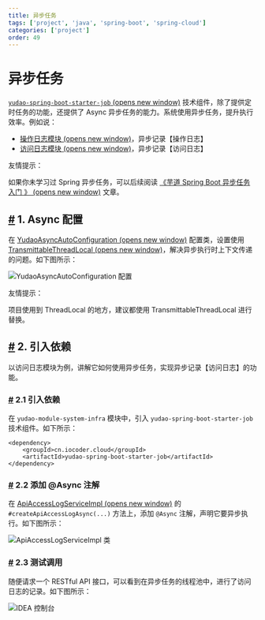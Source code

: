 ```yaml
---
title: 异步任务
tags: ['project', 'java', 'spring-boot', 'spring-cloud']
categories: ['project']
order: 49
---
```

# 异步任务

[`yudao-spring-boot-starter-job`  (opens new window)](https://github.com/YunaiV/ruoyi-vue-pro/blob/master/yudao-framework/yudao-spring-boot-starter-job/) 技术组件，除了提供定时任务的功能，还提供了 Async 异步任务的能力。系统使用异步任务，提升执行效率。例如说：

 * [操作日志模块  (opens new window)](https://github.com/YunaiV/ruoyi-vue-pro/blob/master/yudao-module-system/yudao-module-system-biz/src/main/java/cn/iocoder/yudao/module/system/service/logger/OperateLogServiceImpl.java#L42-L56)，异步记录【操作日志】
* [访问日志模块  (opens new window)](https://github.com/YunaiV/yudao-cloud/blob/master/yudao-module-infra/yudao-module-infra-biz/src/main/java/cn/iocoder/yudao/module/infra/service/logger/ApiAccessLogServiceImpl.java#L39-L44)，异步记录【访问日志】

 友情提示：

 如果你未学习过 Spring 异步任务，可以后续阅读 [《芋道 Spring Boot 异步任务入门 》  (opens new window)](https://www.iocoder.cn/Spring-Boot/Async-Job/?yudao) 文章。

 ## [#](#_1-async-配置) 1. Async 配置

 在 [YudaoAsyncAutoConfiguration  (opens new window)](https://github.com/YunaiV/yudao-cloud/blob/master/yudao-framework/yudao-spring-boot-starter-job/src/main/java/cn/iocoder/yudao/framework/quartz/config/YudaoAsyncAutoConfiguration.java) 配置类，设置使用 [TransmittableThreadLocal  (opens new window)](https://github.com/alibaba/transmittable-thread-local)，解决异步执行时上下文传递的问题。如下图所示：

 ![YudaoAsyncAutoConfiguration 配置](https://cloud.iocoder.cn/img/%E5%BC%82%E6%AD%A5%E4%BB%BB%E5%8A%A1/01.png)

 友情提示：

 项目使用到 ThreadLocal 的地方，建议都使用 TransmittableThreadLocal 进行替换。

 ## [#](#_2-引入依赖) 2. 引入依赖

 以访问日志模块为例，讲解它如何使用异步任务，实现异步记录【访问日志】的功能。

 ### [#](#_2-1-引入依赖) 2.1 引入依赖

 在 `yudao-module-system-infra` 模块中，引入 `yudao-spring-boot-starter-job` 技术组件。如下所示：

 
```
<dependency>
    <groupId>cn.iocoder.cloud</groupId>
    <artifactId>yudao-spring-boot-starter-job</artifactId>
</dependency>

```
### [#](#_2-2-添加-async-注解) 2.2 添加 @Async 注解

 在 [ApiAccessLogServiceImpl  (opens new window)](https://github.com/YunaiV/yudao-cloud/blob/master/yudao-module-infra/yudao-module-infra-biz/src/main/java/cn/iocoder/yudao/module/infra/service/logger/ApiAccessLogServiceImpl.java#L39-L44) 的 `#createApiAccessLogAsync(...)` 方法上，添加 `@Async` 注解，声明它要异步执行。如下图所示：

 ![ApiAccessLogServiceImpl 类](https://cloud.iocoder.cn/img/%E5%BC%82%E6%AD%A5%E4%BB%BB%E5%8A%A1/02.png)

 ### [#](#_2-3-测试调用) 2.3 测试调用

 随便请求一个 RESTful API 接口，可以看到在异步任务的线程池中，进行了访问日志的记录。如下图所示：

 ![IDEA 控制台](https://cloud.iocoder.cn/img/%E5%BC%82%E6%AD%A5%E4%BB%BB%E5%8A%A1/03.png)

